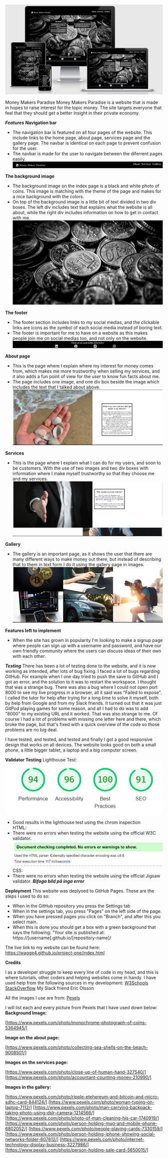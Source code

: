 ![Different responsive views on my page](assets/images/responsive.png)

Money Makers Paradise
Money Makers Paradise is a website that is made in hopes to raise interest for the topic money.
 The site targets everyone that feel
 that they should get a better insight
 in their private economy.

 ***Features***
 **Navigation bar**
- The navigation bar is featured on all four pages of the website. This include links to the home page, about page, services page and the gallery page. The navbar is identical on each page to prevent confusion for the user.
- The navbar is made for the user to navigate between the diferrent pages easily.
![Different responsive views on my page](assets/images/navbar.png)

**The background image**
- The background image on the index page is a black and white photo of coins. This image is matching with the theme of the page and makes for a nice background with the colors.
- On top of the background image is a little bit of text divided in two div boxes. 
The left div includes text that explains what the website is all about, while the right div includes information on how to get in contact with me. 
![The background image](assets/images/cash.jpg)

**The footer**
- The footer section includes links to my social medias, and the clickable links are icons as the symbol of each social media instead of boring text.
- The footer is important for me to have on a website as this makes people join me on social medias too, and not only on the website.
![Image of the footer](assets/images/footern.png)

**About page**
- This is the page where I explain where my interest for money comes from, which makes me more trustworthy when selling my services, and it also adds a fun point of view for the user to know fun facts about me.
- The page includes one image, and one div box beside the image which includes the text that I talked about above.
![Image of the about page](assets/images/about-page.jpg)

**Services**
- This is the page where I explain what I can do for my users, and soon to be customers. With the use of two images and two div boxes with information where I make myself trustworthy so that they choose me and my services.
![Image of the service page](assets/images/service-page.png)

**Gallery**
- The gallery is an important page, as it shows the user that there are many different ways to make money out there, but instead of describing that to them in text form I do it using the gallery page in images.
![Image of the gallery page](assets/images/gallery.jpg)

**Features left to implement**
- When the site has grown in popularity I'm looking to make a signup page where people can sign up with a username and password, and have our own friendly community where the users can discuss ideas of their own with each other.


***Testing***
There has been a lot of testing done to the website, and it is now working as intended, after lots of bug fixing.
I faced a lot of bugs regarding GitHub. For example when I one day tried to push the save to GitHub and I got an error, and the solution to it was to restart the workspace. I thought that was a strange bug.
There was also a bug where I could not open port 8000 to see my live progress in a browser, all it said was "Failed to expose". I called the tutor for help after trying for a long time to solve it myself, both by help from Google and from my Slack friends. It turned out that it was just GitPod playing games for some reason, and all I had to do was to add "8000" to my existing URL and it worked. That was also strange to me.
Of course I had a lot of problems with missing one letter here and there, which broke the page, but that's fixed with a quick overview of the code so those problems are no big deal.

I have tested, and tested, and tested and finally I got a good responsive design that works on all devices. The website looks good on both a small phone, a little bigger tablet, a laptop and a big computer screen.

**Validator Testing**
Lighthouse Test:
![Image of the lighthouse test](assets/images/lighthouse.png)
- Good results in the lighthouse test using the chrom inspection</li>
HTML:
- There were no errors when testing the website using the official W3C validator.</li>
![Image of no error in HTML validator](assets/images/html-validator.png)
CSS:
- There were no errors when testing the website using the official Jigsaw validator.
***Bifoga bild på inga error***


**Deployment**
This website was deplyoed to GitHub Pages. These are the steps I used to do so:
- When in the GitHub repository you press the Settings tab
- When in the settings tab, you press "Pages" on the left side of the page.
- When you have pressed pages you click on "Branch", and after this you select main. 
- When this is done you should get a box with a green background that says the following: "Your site is published at: https://[username].github.io/[repository-name]/

The live link to my website can be found here: https://wagge4.github.io/project-one/index.html


**Credits**

I as a developer struggle to keep every line of code in my head, and this is where tutorials, other coders and helping websites come in handy.
I have used help from the following sources in my development:
[W3Schools](w3schools.com)
[StackOverflow](stackoverflow.com)
My Slack friend Eric Olsson

All the images I use are from:
[Pexels](pexels.com)

I will list each and every picture from Pexels that I have used down below:
**Background Image:** 

[https://www.pexels.com/photo/monochrome-photograph-of-coins-5364945/]

**Image on the about page:**

[https://www.pexels.com/photo/collecting-sea-shells-on-the-beach-9008501/]

**Images on the services page:** 

[https://www.pexels.com/photo/close-up-of-human-hand-327540/]
[https://www.pexels.com/photo/accountant-counting-money-210990/]

**Images in the gallery:**

[https://www.pexels.com/photo/ripple-etehereum-and-bitcoin-and-micro-sdhc-card-844124/]
[https://www.pexels.com/photo/woman-typing-on-laptop-7112/]
[https://www.pexels.com/photo/man-carrying-backpack-taking-photo-using-dslr-camera-1214566/] 
[https://www.pexels.com/photo/photo-of-man-cleaning-his-car-1740919/]
[https://www.pexels.com/photo/person-holding-mug-and-mobile-phone-6802052/]
[https://www.pexels.com/photo/people-playing-cards-7330159/]
[https://www.pexels.com/photo/person-holding-iphone-showing-social-networks-folder-607812/] 
[https://www.pexels.com/photo/internet-technology-display-business-3227986/] 
[https://www.pexels.com/photo/person-holding-sale-card-5650015/]  